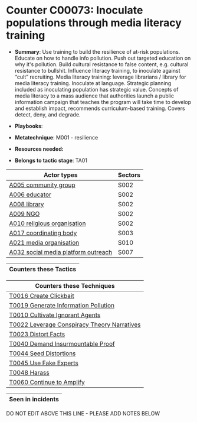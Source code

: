 # Counter C00073: Inoculate populations through media literacy training

* **Summary**: Use training to build the resilience of at-risk populations. Educate on how to handle info pollution. Push out targeted education on why it's pollution.  Build cultural resistance to false content, e.g. cultural resistance to bullshit.  Influence literacy training, to inoculate against “cult” recruiting.  Media literacy training: leverage librarians / library for media literacy training. Inoculate at language.   Strategic planning included as inoculating population has strategic value.   Concepts of media literacy to a mass audience that authorities launch a public information campaign that teaches the program will take time to develop and establish impact, recommends curriculum-based training.  Covers detect, deny, and degrade. 

* **Playbooks**: 

* **Metatechnique**: M001 - resilience

* **Resources needed:** 

* **Belongs to tactic stage**: TA01


| Actor types | Sectors |
| ----------- | ------- |
| [A005 community group](../../generated_pages/actortypes/A005.md) | S002 |
| [A006 educator](../../generated_pages/actortypes/A006.md) | S002 |
| [A008 library](../../generated_pages/actortypes/A008.md) | S002 |
| [A009 NGO](../../generated_pages/actortypes/A009.md) | S002 |
| [A010 religious organisation ](../../generated_pages/actortypes/A010.md) | S002 |
| [A017 coordinating body](../../generated_pages/actortypes/A017.md) | S003 |
| [A021 media organisation](../../generated_pages/actortypes/A021.md) | S010 |
| [A032 social media platform outreach ](../../generated_pages/actortypes/A032.md) | S007 |



| Counters these Tactics |
| ---------------------- |



| Counters these Techniques |
| ------------------------- |
| [T0016 Create Clickbait](../../generated_pages/techniques/T0016.md) |
| [T0019 Generate Information Pollution](../../generated_pages/techniques/T0019.md) |
| [T0010 Cultivate Ignorant Agents](../../generated_pages/techniques/T0010.md) |
| [T0022 Leverage Conspiracy Theory Narratives](../../generated_pages/techniques/T0022.md) |
| [T0023 Distort Facts](../../generated_pages/techniques/T0023.md) |
| [T0040 Demand Insurmountable Proof](../../generated_pages/techniques/T0040.md) |
| [T0044 Seed Distortions](../../generated_pages/techniques/T0044.md) |
| [T0045 Use Fake Experts](../../generated_pages/techniques/T0045.md) |
| [T0048 Harass](../../generated_pages/techniques/T0048.md) |
| [T0060 Continue to Amplify](../../generated_pages/techniques/T0060.md) |



| Seen in incidents |
| ----------------- |


DO NOT EDIT ABOVE THIS LINE - PLEASE ADD NOTES BELOW
